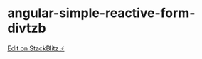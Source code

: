 # angular-simple-reactive-form-divtzb

[Edit on StackBlitz ⚡️](https://stackblitz.com/edit/angular-simple-reactive-form-divtzb)